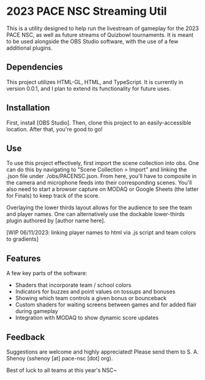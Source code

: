 # 2023 PACE NSC Streaming Util
This is a utility designed to help run the livestream of gameplay for the 2023 PACE NSC, as well as future streams of Quizbowl tournaments.
It is meant to be used alongside the OBS Studio software, with the use of a few additional plugins.

## Dependencies
This project utilizes HTML-GL, HTML, and TypeScript. It is currently in version 0.0.1, and I plan to extend its functionality
for future uses.

## Installation
First, install [OBS Studio]. Then, clone this project to an easily-accessible location. After that, you're good to go!

## Use
To use this project effectively, first import the scene collection into obs. One
can do this by navigating to "Scene Collection > Import" and linking the .json file under ./obs/PACENSC.json. From here, you'll have to composite in the camera
and microphone feeds into their corresponding scenes. You'll also need to start 
a browser capture on MODAQ or Google Sheets (the latter for Finals) to keep 
track of the score.

Overlaying the lower thirds layout allows for the audience to see the team and 
player names. One can alternatively use the dockable lower-thirds plugin authored 
by [author name here].

[WIP 06/11/2023: linking player names to html via .js script and team colors to
gradients]

## Features
A few key parts of the software:

* Shaders that incorporate team / school colors
* Indicators for buzzes and point values on tossups and bonuses
* Showing which team controls a given bonus or bounceback
* Custom shaders for waiting screens between games and for added flair during gameplay
* Integration with MODAQ to show dynamic score updates

## Feedback
Suggestions are welcome and highly appreciated! Please send them to S. A. Shenoy (sshenoy [at] pace-nsc [dot] org).

Best of luck to all teams at this year's NSC~